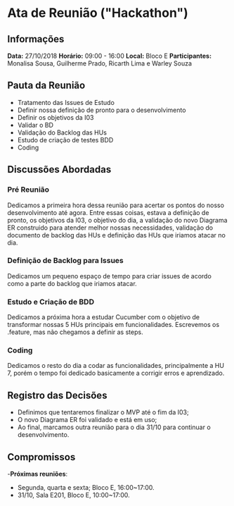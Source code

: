 # Ata de Reunião ("Hackathon")

## Informações
**Data:** 27/10/2018
**Horário:** 09:00 - 16:00
**Local:** Bloco E
**Participantes:** Monalisa Sousa, Guilherme Prado, Ricarth Lima e Warley Souza  

## Pauta da Reunião
- Tratamento das Issues de Estudo
- Definir nossa definição de pronto para o desenvolvimento
- Definir os objetivos da I03
- Validar o BD
- Validação do Backlog das HUs
- Estudo de criação de testes BDD
- Coding

## Discussões Abordadas
### Pré Reunião
Dedicamos a primeira hora dessa reunião para acertar os pontos do nosso desenvolvimento até agora. Entre essas coisas, estava a definição de pronto, os objetivos da I03, o objetivo do dia, a validação do novo Diagrama ER construido para atender melhor nossas necessidades, validação do documento de backlog das HUs e definição das HUs que iriamos atacar no dia.

### Definição de Backlog para Issues
Dedicamos um pequeno espaço de tempo para criar issues de acordo como a parte do backlog que iriamos atacar.

### Estudo e Criação de BDD
Dedicamos a próxima hora a estudar Cucumber com o objetivo de transformar nossas 5 HUs principais em funcionalidades. Escrevemos os .feature, mas não chegamos a definir as steps. 

### Coding 
Dedicamos o resto do dia a codar as funcionalidades, principalmente a HU 7, porém o tempo foi dedicado basicamente a corrigir erros e aprendizado.

## Registro das Decisões
- Definimos que tentaremos finalizar o MVP até o fim da I03;
- O novo Diagrama ER foi validado e está em uso;
- Ao final, marcamos outra reunião para o dia 31/10 para continuar o desenvolvimento.

## Compromissos

-**Próximas reuniões**:
  - Segunda, quarta e sexta; Bloco E, 16:00~17:00.
  - 31/10, Sala E201, Bloco E, 10:00~17:00.
